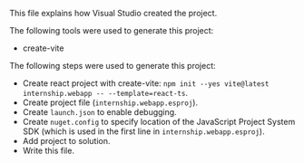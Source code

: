 This file explains how Visual Studio created the project.

The following tools were used to generate this project:
- create-vite

The following steps were used to generate this project:
- Create react project with create-vite: `npm init --yes vite@latest internship.webapp -- --template=react-ts`.
- Create project file (`internship.webapp.esproj`).
- Create `launch.json` to enable debugging.
- Create `nuget.config` to specify location of the JavaScript Project System SDK (which is used in the first line in `internship.webapp.esproj`).
- Add project to solution.
- Write this file.
